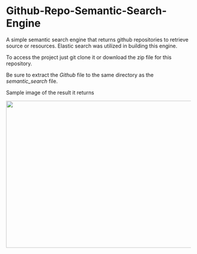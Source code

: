 # Github-Repo-Semantic-Search-Engine

A simple semantic search engine that returns github repositories to retrieve source or resources. 
Elastic search was utilized in building this engine.


To access the project just git clone it or download the zip file for this repository. 


Be sure to extract the _Github_ file to the same directory as the _semantic_search_ file.


Sample image of the result it returns

<img src="Screenshot (285).png" width="600" height="400">
